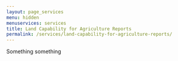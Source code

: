 ```yaml
---
layout: page_services
menu: hidden
menuservices: services
title: Land Capability for Agriculture Reports
permalink: /services/land-capability-for-agriculture-reports/
---
```


Something something
